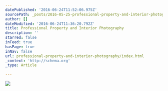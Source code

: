 ```yaml
---
datePublished: '2016-06-24T11:52:06.975Z'
sourcePath: _posts/2016-05-25-professional-property-and-interior-photography.md
author: []
dateModified: '2016-06-24T11:36:20.792Z'
title: Professional Property and Interior Photography
description: ''
starred: false
inFeed: true
hasPage: true
inNav: false
url: professional-property-and-interior-photography/index.html
_context: 'http://schema.org'
_type: Article

---
```

![](https://s3-us-west-2.amazonaws.com/the-grid-img/p/1a314f11be5a143a5bae684892ae0200527e6ffc.jpg)